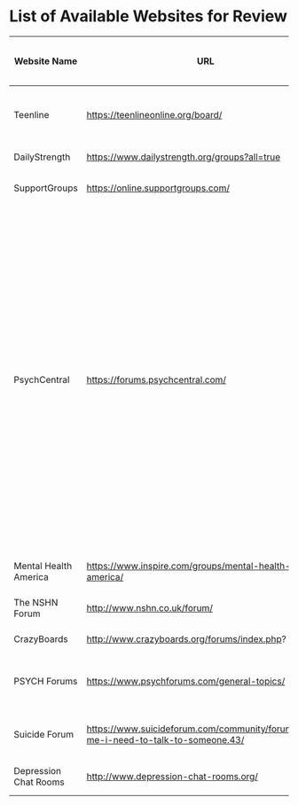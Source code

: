 
# List of Available Websites for Review

Website Name | URL          | General Topics (Suicide/Self-harm/Support)| Privacy
------------ | ------------- | ------------------------------- |----------------
Teenline | https://teenlineonline.org/board/ | Suicide, Self-Harm, Substance Abuse, many others | restricted
DailyStrength | https://www.dailystrength.org/groups?all=true | Self-harm, many others| ok
SupportGroups | https://online.supportgroups.com/ | Self-harm, suicide, many others| ok
PsychCentral | https://forums.psychcentral.com/ | Self-harm, many others| "Member may not publish, modify, or participate in the transfer or sale, create derivative works, or in any way exploit any of the content, in whole or in part." "Member also permits any other Member to access, view, store or reproduce the material for that Member’s personal use." 
Mental Health America| https://www.inspire.com/groups/mental-health-america/ | Suicide, self-harm, many others| ok
The NSHN Forum| http://www.nshn.co.uk/forum/ | Suicide, self-harm, others| Open to research requests
CrazyBoards | http://www.crazyboards.org/forums/index.php? | Self-harm, many others| Okay
PSYCH Forums |https://www.psychforums.com/general-topics/ | Self-harm, many others| Cannot access through anonymous proxy
Suicide Forum |https://www.suicideforum.com/community/forums/help-me-i-need-to-talk-to-someone.43/ | For people that need to talk to people.| no sharing of content on other websites
Depression Chat Rooms |http://www.depression-chat-rooms.org/ | Depression and Anxiety Peer Support| ok

